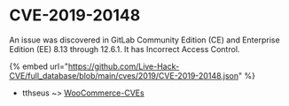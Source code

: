 # CVE-2019-20148

An issue was discovered in GitLab Community Edition (CE) and Enterprise Edition (EE) 8.13 through 12.6.1. It has Incorrect Access Control.

{% embed url="https://github.com/Live-Hack-CVE/full_database/blob/main/cves/2019/CVE-2019-20148.json" %}


* tthseus ~> [WooCommerce-CVEs](https://zeste.alice-snow.ru/2019/database/cve-2019-20148/woocommerce-cves-tthseus)
